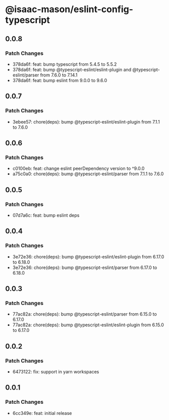 # @isaac-mason/eslint-config-typescript

## 0.0.8

### Patch Changes

-   378da6f: feat: bump typescript from 5.4.5 to 5.5.2
-   378da6f: feat: bump @typescript-eslint/eslint-plugin and @typescript-eslint/parser from 7.6.0 to 7.14.1
-   378da6f: feat: bump eslint from 9.0.0 to 9.6.0

## 0.0.7

### Patch Changes

-   3ebee57: chore(deps): bump @typescript-eslint/eslint-plugin from 7.1.1 to 7.6.0

## 0.0.6

### Patch Changes

-   c0100eb: feat: change eslint peerDependency version to ^9.0.0
-   a75c0a0: chore(deps): bump @typescript-eslint/parser from 7.1.1 to 7.6.0

## 0.0.5

### Patch Changes

-   07d7a6c: feat: bump eslint deps

## 0.0.4

### Patch Changes

-   3e72e36: chore(deps): bump @typescript-eslint/eslint-plugin from 6.17.0 to 6.18.0
-   3e72e36: chore(deps): bump @typescript-eslint/parser from 6.17.0 to 6.18.0

## 0.0.3

### Patch Changes

-   77ac82a: chore(deps): bump @typescript-eslint/parser from 6.15.0 to 6.17.0
-   77ac82a: chore(deps): bump @typescript-eslint/eslint-plugin from 6.15.0 to 6.17.0

## 0.0.2

### Patch Changes

-   6473122: fix: support in yarn workspaces

## 0.0.1

### Patch Changes

-   6cc349e: feat: initial release

